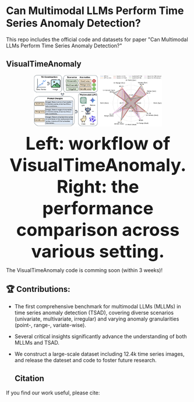 # Can Multimodal LLMs Perform Time Series Anomaly Detection?
This repo includes the official code and datasets for paper "Can Multimodal LLMs Perform Time Series Anomaly Detection?"

## VisualTimeAnomaly
<div align="center">
<img src="teaser.png" style="width: 70%;height: 70%">
</div>

<p align="center"><b><font size="70">Left: workflow of VisualTimeAnomaly. Right: the performance comparison across various setting.</font></b></p>

The VisualTimeAnomaly code is comming soon (within 3 weeks)!

## 🏆 Contributions:
- The first comprehensive benchmark for multimodal LLMs (MLLMs) in time series anomaly detection (TSAD), covering diverse scenarios (univariate, multivariate, irregular) and varying anomaly granularities (point-, range-, variate-wise).
- Several critical insights significantly advance the understanding of both MLLMs and TSAD.
- We construct a large-scale dataset including 12.4k time series images, and release the dateset and code to foster future research.

  ## Citation  
If you find our work useful, please cite:
```

```

